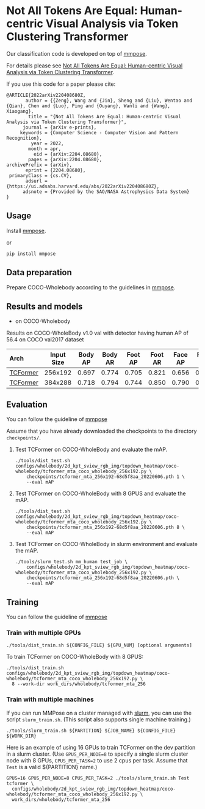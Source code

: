 # Not All Tokens Are Equal: Human-centric Visual Analysis via Token Clustering Transformer

Our classification code is developed on top of [mmpose](https://github.com/open-mmlab/mmpose).

For details please see [Not All Tokens Are Equal: Human-centric Visual Analysis via Token Clustering Transformer](https://arxiv.org/abs/2204.08680). 

If you use this code for a paper please cite:


```
@ARTICLE{2022arXiv220408680Z,
       author = {{Zeng}, Wang and {Jin}, Sheng and {Liu}, Wentao and {Qian}, Chen and {Luo}, Ping and {Ouyang}, Wanli and {Wang}, Xiaogang},
        title = "{Not All Tokens Are Equal: Human-centric Visual Analysis via Token Clustering Transformer}",
      journal = {arXiv e-prints},
     keywords = {Computer Science - Computer Vision and Pattern Recognition},
         year = 2022,
        month = apr,
          eid = {arXiv:2204.08680},
        pages = {arXiv:2204.08680},
archivePrefix = {arXiv},
       eprint = {2204.08680},
 primaryClass = {cs.CV},
       adsurl = {https://ui.adsabs.harvard.edu/abs/2022arXiv220408680Z},
      adsnote = {Provided by the SAO/NASA Astrophysics Data System}
}
```


## Usage

Install [mmpose](https://github.com/open-mmlab/mmpose).

or

```
pip install mmpose
```


## Data preparation

Prepare COCO-Wholebody according to the guidelines in [mmpose](https://github.com/open-mmlab/mmpose/blob/master/docs/en/tasks/2d_wholebody_keypoint.md).


## Results and models

-  on COCO-Wholebody

Results on COCO-WholeBody v1.0 val with detector having human AP of 56.4 on COCO val2017 dataset

| Arch  | Input Size | Body AP | Body AR | Foot AP | Foot AR | Face AP | Face AR  | Hand AP | Hand AR | Whole AP | Whole AR | ckpt | log |
| :---- | :--------: | :-----: | :-----: | :-----: | :-----: | :-----: | :------: | :-----: | :-----: | :------: |:-------: |:------: | :------: |
| [TCFormer](/configs/wholebody/2d_kpt_sview_rgb_img/topdown_heatmap/coco-wholebody/tcformer_mta_coco_wholebody_256x192.py)  | 256x192 | 0.697 | 0.774 | 0.705 | 0.821 | 0.656 | 0.753 | 0.539 | 0.652 | 0.576 | 0.681 | [ckpt](https://drive.google.com/file/d/1tRMhOxiab8BcuImi7B64BRgXPZ2A3BAx/view?usp=sharing) | [log](https://drive.google.com/file/d/1chRPtfEOPJzcuCZ7-nGsPZXZO9kjXdOH/view?usp=sharing) |
| [TCFormer](/configs/wholebody/2d_kpt_sview_rgb_img/topdown_heatmap/coco-wholebody/tcformer_large_mta_coco_wholebody_384x288.py)  | 384x288 | 0.718 | 0.794 | 0.744 | 0.850 | 0.790 | 0.856 | 0.614 | 0.715 | 0.642 | 0.733 | [ckpt](https://drive.google.com/file/d/1aUIj_-U1EfklVGzELUrierwFNoUp-zrH/view?usp=sharing) | [log](https://drive.google.com/file/d/1p1TTbTg09o4mJf4vDUCrFWPhsPxg-7j7/view?usp=sharing) |




## Evaluation
You can follow the guideline of [mmpose](https://github.com/open-mmlab/mmpose/blob/master/docs/en/get_started.md)

Assume that you have already downloaded the checkpoints to the directory ```checkpoints/```.

1. Test TCFormer on COCO-WholeBody and evaluate the mAP.

   ```shell
   ./tools/dist_test.sh configs/wholebody/2d_kpt_sview_rgb_img/topdown_heatmap/coco-wholebody/tcformer_mta_coco_wholebody_256x192.py \
       checkpoints/tcformer_mta_256x192-68d5f8aa_20220606.pth 1 \
       --eval mAP
   ```


2. Test TCFormer on COCO-WholeBody with 8 GPUS and evaluate the mAP.

   ```shell
   ./tools/dist_test.sh configs/wholebody/2d_kpt_sview_rgb_img/topdown_heatmap/coco-wholebody/tcformer_mta_coco_wholebody_256x192.py \
       checkpoints/tcformer_mta_256x192-68d5f8aa_20220606.pth 8 \
       --eval mAP
   ```


3. Test TCFormer on COCO-WholeBody in slurm environment and evaluate the mAP.

   ```shell
   ./tools/slurm_test.sh mm_human test_job \
       configs/wholebody/2d_kpt_sview_rgb_img/topdown_heatmap/coco-wholebody/tcformer_mta_coco_wholebody_256x192.py \
       checkpoints/tcformer_mta_256x192-68d5f8aa_20220606.pth \
       --eval mAP
   ```


## Training
You can follow the guideline of [mmpose](https://github.com/open-mmlab/mmpose/blob/master/docs/en/get_started.md)


### Train with multiple GPUs
```shell
./tools/dist_train.sh ${CONFIG_FILE} ${GPU_NUM} [optional arguments]
```

To train TCFormer on COCO-WholeBody with 8 GPUS:
```shell
./tools/dist_train.sh configs/wholebody/2d_kpt_sview_rgb_img/topdown_heatmap/coco-wholebody/tcformer_mta_coco_wholebody_256x192.py \
  8 --work-dir work_dirs/wholebody/tcformer_mta_256
```

### Train with multiple machines

If you can run MMPose on a cluster managed with [slurm](https://slurm.schedmd.com/), you can use the script `slurm_train.sh`. (This script also supports single machine training.)

```shell
./tools/slurm_train.sh ${PARTITION} ${JOB_NAME} ${CONFIG_FILE} ${WORK_DIR}
```

Here is an example of using 16 GPUs to train TCFormer on the dev partition in a slurm cluster.
(Use `GPUS_PER_NODE=8` to specify a single slurm cluster node with 8 GPUs, `CPUS_PER_TASK=2` to use 2 cpus per task.
Assume that `Test` is a valid ${PARTITION} name.)

```shell
GPUS=16 GPUS_PER_NODE=8 CPUS_PER_TASK=2 ./tools/slurm_train.sh Test tcformer \
  configs/wholebody/2d_kpt_sview_rgb_img/topdown_heatmap/coco-wholebody/tcformer_mta_coco_wholebody_256x192.py \
  work_dirs/wholebody/tcformer_mta_256
```
